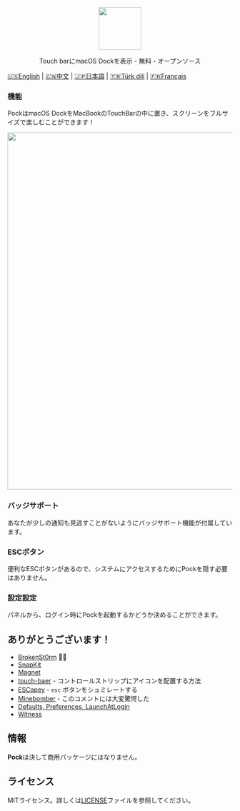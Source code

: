 <p align="center"><img src="https://pock.dev/assets/img/brand/web-icon-black.png" width="96"/></p>
<p align="center">Touch barにmacOS Dockを表示 - 無料・オープンソース</p>

[🇺🇸English](/README.md) | [🇨🇳中文](.github/readmes/README.cn.md) | [🇯🇵日本語](.github/readmes/README.ja.md) | [🇹🇷Türk dili](.github/readmes/README.tr.md) | [🇫🇷Français](.github/readmes/README.fr.md)

### 機能
PockはmacOS DockをMacBookのTouchBarの中に置き、スクリーンをフルサイズで楽しむことができます！

<p align="center">  <img width="800" src="https://pock.dev/assets/img/preview/pock_widgets.png"/></p>

### バッジサポート
あなたが少しの通知も見逃すことがないようにバッジサポート機能が付属しています。 

### ESCボタン
便利なESCボタンがあるので、システムにアクセスするためにPockを隠す必要はありません。

### 設定設定
パネルから、ログイン時にPockを起動するかどうか決めることができます。 

## ありがとうございます！
* [BrokenSt0rm](https://twitter.com/BrokenSt0rm) 🙅‍♂️
* [SnapKit](https://github.com/SnapKit/SnapKit)
* [Magnet](https://github.com/Clipy/Magnet)
* [touch-baer](https://github.com/a2/touch-baer) - コントロールストリップにアイコンを配置する方法
* [ESCapey](https://github.com/brianmichel/ESCapey) - `esc` ボタンをシュミレートする
* [Minebomber](https://stackoverflow.com/a/36115210) - このコメントには大変驚愕した
* [Defaults, Preferences, LaunchAtLogin](https://github.com/sindresorhus/)
* [Witness](https://github.com/njdehoog/Witness)

## 情報
**Pock**は決して商用パッケージにはなりません。

## ライセンス
MITライセンス。詳しくは[LICENSE](/LICENSE)ファイルを参照してください。
